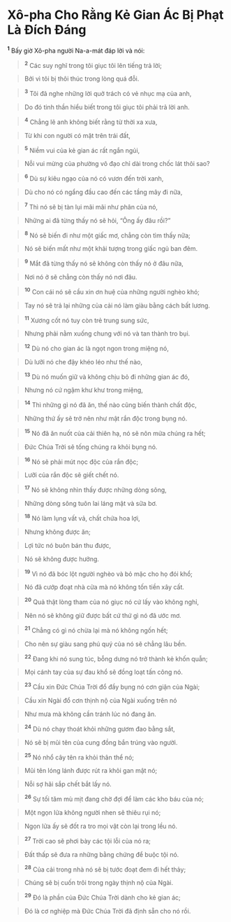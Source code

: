 # Xô-pha Cho Rằng Kẻ Gian Ác Bị Phạt Là Đích Đáng
<sup><b>1</b></sup> Bấy giờ Xô-pha người Na-a-mát đáp lời và nói:


> <sup><b>2</b></sup> Các suy nghĩ trong tôi giục tôi lên tiếng trả lời;
>


> Bởi vì tôi bị thôi thúc trong lòng quá đỗi.
>


> <sup><b>3</b></sup> Tôi đã nghe những lời quở trách có vẻ nhục mạ của anh,
>


> Do đó tinh thần hiểu biết trong tôi giục tôi phải trả lời anh.
>


> <sup><b>4</b></sup> Chẳng lẽ anh không biết rằng từ thời xa xưa,
>


> Từ khi con người có mặt trên trái đất,
>


> <sup><b>5</b></sup> Niềm vui của kẻ gian ác rất ngắn ngủi,
>


> Nỗi vui mừng của phường vô đạo chỉ dài trong chốc lát thôi sao?
>


> <sup><b>6</b></sup> Dù sự kiêu ngạo của nó có vươn đến trời xanh,
>


> Dù cho nó có ngẩng đầu cao đến các tầng mây đi nữa,
>


> <sup><b>7</b></sup> Thì nó sẽ bị tàn lụi mãi mãi như phân của nó,
>


> Những ai đã từng thấy nó sẽ hỏi, “Ông ấy đâu rồi?”
>


> <sup><b>8</b></sup> Nó sẽ biến đi như một giấc mơ, chẳng còn tìm thấy nữa;
>


> Nó sẽ biến mất như một khải tượng trong giấc ngủ ban đêm.
>


> <sup><b>9</b></sup> Mắt đã từng thấy nó sẽ không còn thấy nó ở đâu nữa,
>


> Nơi nó ở sẽ chẳng còn thấy nó nơi đâu.
>


> <sup><b>10</b></sup> Con cái nó sẽ cầu xin ơn huệ của những người nghèo khó;
>


> Tay nó sẽ trả lại những của cải nó làm giàu bằng cách bất lương.
>


> <sup><b>11</b></sup> Xương cốt nó tuy còn trẻ trung sung sức,
>


> Nhưng phải nằm xuống chung với nó và tan thành tro bụi.
>


> <sup><b>12</b></sup> Dù nó cho gian ác là ngọt ngon trong miệng nó,
>


> Dù lưỡi nó che đậy khéo léo như thế nào,
>


> <sup><b>13</b></sup> Dù nó muốn giữ và không chịu bỏ đi những gian ác đó,
>


> Nhưng nó cứ ngậm khư khư trong miệng,
>


> <sup><b>14</b></sup> Thì những gì nó đã ăn, thế nào cũng biến thành chất độc,
>


> Những thứ ấy sẽ trở nên như mật rắn độc trong bụng nó.
>


> <sup><b>15</b></sup> Nó đã ăn nuốt của cải thiên hạ, nó sẽ nôn mửa chúng ra hết;
>


> Đức Chúa Trời sẽ tống chúng ra khỏi bụng nó.
>


> <sup><b>16</b></sup> Nó sẽ phải mút nọc độc của rắn độc;
>


> Lưỡi của rắn độc sẽ giết chết nó.
>


> <sup><b>17</b></sup> Nó sẽ không nhìn thấy được những dòng sông,
>


> Những dòng sông tuôn lai láng mật và sữa bơ.
>


> <sup><b>18</b></sup> Nó làm lụng vất vả, chất chứa hoa lợi,
>


> Nhưng không được ăn;
>


> Lợi tức nó buôn bán thu được,
>


> Nó sẽ không được hưởng.
>


> <sup><b>19</b></sup> Vì nó đã bóc lột người nghèo và bỏ mặc cho họ đói khổ;
>


> Nó đã cướp đoạt nhà cửa mà nó không tốn tiền xây cất.
>


> <sup><b>20</b></sup> Quả thật lòng tham của nó giục nó cứ lấy vào không nghỉ,
>


> Nên nó sẽ không giữ được bất cứ thứ gì nó đã ước mơ.
>


> <sup><b>21</b></sup> Chẳng có gì nó chừa lại mà nó không ngốn hết;
>


> Cho nên sự giàu sang phú quý của nó sẽ chẳng lâu bền.
>


> <sup><b>22</b></sup> Đang khi nó sung túc, bỗng dưng nó trở thành kẻ khốn quẫn;
>


> Mọi cánh tay của sự đau khổ sẽ đồng loạt tấn công nó.
>


> <sup><b>23</b></sup> Cầu xin Đức Chúa Trời đổ đầy bụng nó cơn giận của Ngài;
>


> Cầu xin Ngài đổ cơn thịnh nộ của Ngài xuống trên nó
>


> Như mưa mà không cần tránh lúc nó đang ăn.
>


> <sup><b>24</b></sup> Dù nó chạy thoát khỏi những gươm đao bằng sắt,
>


> Nó sẽ bị mũi tên của cung đồng bắn trúng vào người.
>


> <sup><b>25</b></sup> Nó nhổ cây tên ra khỏi thân thể nó;
>


> Mũi tên lóng lánh được rút ra khỏi gan mật nó;
>


> Nỗi sợ hãi sắp chết bắt lấy nó.
>


> <sup><b>26</b></sup> Sự tối tăm mù mịt đang chờ đợi để làm các kho báu của nó;
>


> Một ngọn lửa không người nhen sẽ thiêu rụi nó;
>


> Ngọn lửa ấy sẽ đốt ra tro mọi vật còn lại trong lều nó.
>


> <sup><b>27</b></sup> Trời cao sẽ phơi bày các tội lỗi của nó ra;
>


> Đất thấp sẽ đưa ra những bằng chứng để buộc tội nó.
>


> <sup><b>28</b></sup> Của cải trong nhà nó sẽ bị tước đoạt đem đi hết thảy;
>


> Chúng sẽ bị cuốn trôi trong ngày thịnh nộ của Ngài.
>


> <sup><b>29</b></sup> Đó là phần của Đức Chúa Trời dành cho kẻ gian ác;
>


> Đó là cơ nghiệp mà Đức Chúa Trời đã định sẵn cho nó rồi.
>